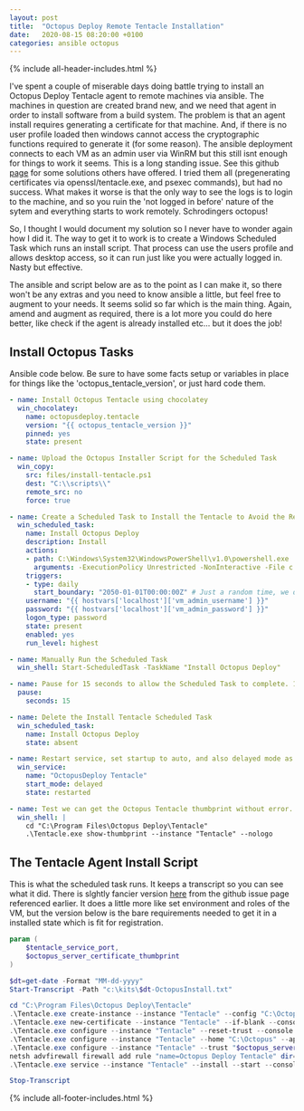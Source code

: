 ```yaml
---
layout: post
title:  "Octopus Deploy Remote Tentacle Installation"
date:   2020-08-15 08:20:00 +0100
categories: ansible octopus
---
```


{% include all-header-includes.html %}

I've spent a couple of miserable days doing battle trying to install an Octopus Deploy Tentacle agent to remote machines via ansible. The machines in question are created brand new, and we need that agent in order to install software from a build system. The problem is that an agent install requires generating a certificate for that machine. And, if there is no user profile loaded then windows cannot access the cryptographic functions required to generate it (for some reason). The ansible deployment connects to each VM as an admin user via WinRM but this still isnt enough for things to work it seems. This is a long standing issue. See this github [page](https://github.com/OctopusDeploy/Issues/issues/353) for some solutions others have offered. I tried them all (pregenerating certificates via openssl/tentacle.exe, and psexec commands), but had no success. What makes it worse is that the only way to see the logs is to login to the machine, and so you ruin the 'not logged in before' nature of the sytem and everything starts to work remotely. Schrodingers octopus!

So, I thought I would document my solution so I never have to wonder again how I did it. The way to get it to work is to create a Windows Scheduled Task which runs an install script. That process can use the users profile and allows desktop access, so it can run just like you were actually logged in. Nasty but effective. 

The ansible and script below are as to the point as I can make it, so there won't be any extras and you need to know ansible a little, but feel free to augment to your needs. It seems solid so far which is the main thing. Again, amend and augment as required, there is a lot more you could do here better, like check if the agent is already installed etc... but it does the job!

## Install Octopus Tasks

Ansible code below. Be sure to have some facts setup or variables in place for things like the 'octopus_tentacle_version', or just hard code them.

```yaml
- name: Install Octopus Tentacle using chocolatey
  win_chocolatey:
    name: octopusdeploy.tentacle
    version: "{{ octopus_tentacle_version }}"
    pinned: yes
    state: present

- name: Upload the Octopus Installer Script for the Scheduled Task
  win_copy:
    src: files/install-tentacle.ps1
    dest: "C:\\scripts\\"
    remote_src: no
    force: true

- name: Create a Scheduled Task to Install the Tentacle to Avoid the Remote Certificate Generation Issue
  win_scheduled_task:
    name: Install Octopus Deploy
    description: Install
    actions:
    - path: C:\Windows\System32\WindowsPowerShell\v1.0\powershell.exe
      arguments: -ExecutionPolicy Unrestricted -NonInteractive -File c:\scripts\install-tentacle.ps1 -tentacle_service_port "10933" -octopus_server_certificate_thumbprint "{{ octopus_server_certificate_thumbprint }}"
    triggers:
    - type: daily
      start_boundary: "2050-01-01T00:00:00Z" # Just a random time, we dont use this
    username: "{{ hostvars['localhost']['vm_admin_username'] }}"
    password: "{{ hostvars['localhost']['vm_admin_password'] }}"
    logon_type: password    
    state: present
    enabled: yes
    run_level: highest

- name: Manually Run the Scheduled Task
  win_shell: Start-ScheduledTask -TaskName "Install Octopus Deploy"

- name: Pause for 15 seconds to allow the Scheduled Task to complete. 15 seconds is plenty in most cases
  pause:
    seconds: 15

- name: Delete the Install Tentacle Scheduled Task
  win_scheduled_task:
    name: Install Octopus Deploy
    state: absent

- name: Restart service, set startup to auto, and also delayed mode as the agent sometimes fails on boot
  win_service:
    name: "OctopusDeploy Tentacle"
    start_mode: delayed
    state: restarted

- name: Test we can get the Octopus Tentacle thumbprint without error. If so, success!
  win_shell: |
    cd "C:\Program Files\Octopus Deploy\Tentacle"
    .\Tentacle.exe show-thumbprint --instance "Tentacle" --nologo
```

## The Tentacle Agent Install Script

This is what the scheduled task runs. It keeps a transcript so you can see what it did. There is slghtly fancier version [here](https://gist.githubusercontent.com/erichexter/b0cca2ff2e3ab120cec8/raw/492fcb7dc41e0470b0e77d4ac74efe6b85d124af/gistfile1.ps1) from the github issue page referenced earlier. It does a little more like set environment and roles of the VM, but the version below is the bare requirements needed to get it in a installed state which is fit for registration.

```powershell
param (
    $tentacle_service_port,
    $octopus_server_certificate_thumbprint
)

$dt=get-date -Format "MM-dd-yyyy"
Start-Transcript -Path "c:\kits\$dt-OctopusInstall.txt"

cd "C:\Program Files\Octopus Deploy\Tentacle"
.\Tentacle.exe create-instance --instance "Tentacle" --config "C:\Octopus\Tentacle.config" --console
.\Tentacle.exe new-certificate --instance "Tentacle" --if-blank --console
.\Tentacle.exe configure --instance "Tentacle" --reset-trust --console
.\Tentacle.exe configure --instance "Tentacle" --home "C:\Octopus" --app "C:\Octopus\Applications" --port "$tentacle_service_port" --console
.\Tentacle.exe configure --instance "Tentacle" --trust "$octopus_server_certificate_thumbprint" --console
netsh advfirewall firewall add rule "name=Octopus Deploy Tentacle" dir=in action=allow protocol=TCP localport="$tentacle_service_port"
.\Tentacle.exe service --instance "Tentacle" --install --start --console

Stop-Transcript
```

{% include all-footer-includes.html %}